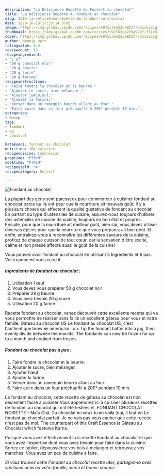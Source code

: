 ```yaml
---
description: "La Délicieuse Recette du Fondant au chocolat"
title: "La Délicieuse Recette du Fondant au chocolat"
slug: 2515-la-delicieuse-recette-du-fondant-au-chocolat
date: 2020-10-29T17:30:14.370Z
image: https://img-global.cpcdn.com/recipes/997553ee225a923f/751x532cq70/fondant-au-chocolat-photo-principale-de-la-recette.jpg
thumbnail: https://img-global.cpcdn.com/recipes/997553ee225a923f/751x532cq70/fondant-au-chocolat-photo-principale-de-la-recette.jpg
cover: https://img-global.cpcdn.com/recipes/997553ee225a923f/751x532cq70/fondant-au-chocolat-photo-principale-de-la-recette.jpg
author: Nannie Hart
ratingvalue: 3.6
reviewcount: 10
recipeingredient:
- "1 uf"
- "50 g chocolat noir"
- "28 g beurre"
- "20 g sucre"
- "20 g farine"
recipeinstructions:
- "Faire fondre le chocolat et le beurre."
- "Ajouter le sucre, bien mélanger."
- "Ajouter l&#39;œuf."
- "Ajouter la farine."
- "Verser dans un ramequin beurré allant au four."
- "Faire cuire dans un four préchauffé à 200° pendant 10 min."
categories:
- Resep
tags:
- fondant
- au
- chocolat

katakunci: fondant au chocolat 
nutrition: 184 calories
recipecuisine: Indonesian
preptime: "PT30M"
cooktime: "PT48M"
recipeyield: "4"
recipecategory: Dessert

---
```



![Fondant au chocolat](https://img-global.cpcdn.com/recipes/997553ee225a923f/751x532cq70/fondant-au-chocolat-photo-principale-de-la-recette.jpg)

La plupart des gens sont paresseux pour commencer à cuisiner fondant au chocolat parce qu'ils ont peur que la nourriture ait mauvais goût. Il y a plusieurs choses qui affectent la qualité gustative de fondant au chocolat! En partant du type d'ustensiles de cuisine, assurez-vous toujours d'utiliser des ustensiles de cuisine de qualité, toujours en bon état et propres. Ensuite, pour que la nourriture ait meilleur goût, bien sûr, vous devez utiliser diverses épices pour que la nourriture que vous préparez ait bon goût. Et enfin, entraînez-vous à reconnaître les différentes saveurs de la cuisine, profitez de chaque cuisson de tout cœur, car la sensation d'être excité, calme et non pressé affecte aussi le goût de la cuisine!

<!--inarticleads1-->

Vous pouvez avoir fondant au chocolat en utilisant 5 Ingrédients et 6 pas. Voici comment vous cuire il.

##### Ingrédients de fondant au chocolat :

1. Utilisation 1 œuf
1. Vous devez vous préparer 50 g chocolat noir
1. Préparer 28 g beurre
1. Vous avez besoin 20 g sucre
1. Utilisation 20 g farine


Recette fondant au chocolat, venez découvrir cette excellente recette qui va vous permettre de réaliser sans faille un excellent gâteau pour vous et votre famille. Gâteau au chocolat US Le fondant au chocolat US, c&#39;est l&#39;authentique brownie américain : un. Tip the fondant batter into a jug, then evenly divide between the moulds. The fondants can now be frozen for up to a month and cooked from frozen. 

<!--inarticleads2-->

##### Fondant au chocolat pas à pas :

1. Faire fondre le chocolat et le beurre.
1. Ajouter le sucre, bien mélanger.
1. Ajouter l&#39;œuf.
1. Ajouter la farine.
1. Verser dans un ramequin beurré allant au four.
1. Faire cuire dans un four préchauffé à 200° pendant 10 min.


Le fondant au chocolat, cette recette de gâteau au chocolat est non seulement facile a cuisiner Vous apprendrez ici à cuisiner plusieurs recettes de fondant au chocolat qui ont été testées et. FONDANT CHOCOLAT NOISETTE - Maïa Chä. Du chocolat en veux tu en voilà (oui, il faut en Le fondant au chocolat parfait. Je ne vais pas vous cacher que cette recette n&#39;est pas de moi. The counterpart of this Craft Essence is Gâteau au Chocolat which features Karna. 

<!--inarticleads1-->

<p>
Puisque vous avez effectivement lu la recette Fondant au chocolat et que vous avez l'expertise dont vous avez besoin pour faire dans la cuisine. Sortez ce tablier, dépoussiérez vos bols à mélanger et retroussez vos manches. Vous avez un peu de cuisine à faire.
</p>

<p>
<i>Si vous trouvez cette Fondant au chocolat recette utile, partagez-la avec vos bons amis ou votre famille, merci et bonne chance.</i>
</p>
